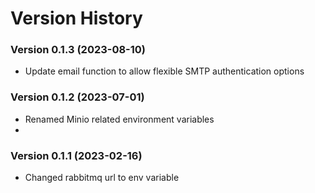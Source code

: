 # Version History


### Version 0.1.3 (2023-08-10)
- Update email function to allow flexible SMTP authentication options

### Version 0.1.2 (2023-07-01)
- Renamed Minio related environment variables
- 
### Version 0.1.1 (2023-02-16)
- Changed rabbitmq url to env variable
